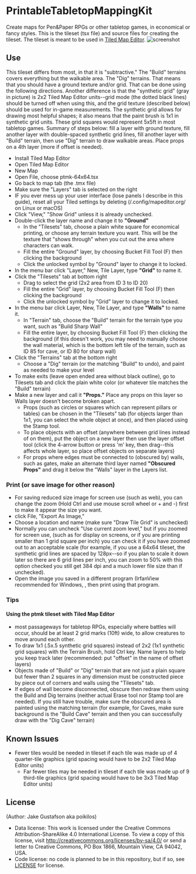 # PrintableTabletopMappingKit
Create maps for Pen&amp;Paper RPGs or other tabletop games, in economical or fancy styles. This is the tileset (tsx file) and source files for creating the tileset. The tileset is meant to be used in [Tiled Map Editor](https://www.mapeditor.org/).
![screenshot](https://github.com/poikilos/PrintableTabletopMappingKit/raw/master/screenshot.png)

## Use
This tileset differs from most, in that it is "subtractive." The "Build" terrains covers everything but the walkable area. The "Dig" terrains. That means that you should have a ground texture and/or grid. That can be done using the following directions. Another difference is that the "synthetic grid" (gray in picture) is 2x2 Tiled Map Editor units--grid mode (the dotted black lines) should be turned off when using this, and the grid texture (described below) should be used for in-game measurements. The synthetic grid allows for drawing most helpful shapes; it also means that the paint brush is 1x1 in synthetic grid units. These grid squares would represent 5x5ft in most tabletop games. Summary of steps below: fill a layer with ground texture, fill another layer with double-spaced synthetic grid lines, fill another layer with "Build" terrain, then use "Dig" terrain to draw walkable areas. Place props on a 4th layer (more if offset is needed). 
* Install Tiled Map Editor
* Open Tiled Map Editor
* New Map
* Open File, choose ptmk-64x64.tsx
* Go back to map tab (the .tmx file)
* Make sure the "Layers" tab is selected on the right
* IF you ever mess up your user interface (lose panels I describe in this guide), reset all your Tiled settings by deleting (/.config/mapeditor.org/ on Linux or macOS)
* Click "View," "Show Grid" unless it is already unchecked.
* Double-click the layer name and change it to **"Ground"**
  * In the "Tilesets" tab, choose a plain white square for economical printing, or choose any terrain texture you want. This will be the texture that "shows through" when you cut out the area where characters can walk.
  * Fill the entire "Ground" layer, by choosing Bucket Fill Tool (F) then clicking the background
  * Click the unlocked symbol by "Ground" layer to change it to locked.
* In the menu bar click "Layer," New, Tile Layer, type **"Grid"** to name it.
* Click the "Tilesets" tab at bottom right
  * Drag to select the grid (2x2 area from ID 3 to ID 20)
  * Fill the entire "Grid" layer, by choosing Bucket Fill Tool (F) then clicking the background
  * Click the unlocked symbol by "Grid" layer to change it to locked.
* In the menu bar click Layer, New, Tile Layer, and type **"Walls"** to name it.
  * In "Terrain" tab, choose the "Build" terrain for the terrain type you want, such as "Build Sharp Wall"
  * Fill the entire layer, by choosing Bucket Fill Tool (F) then clicking the background
  (if this doesn't work, you may need to manually choose the wall material, which is the bottom left tile of the terrain, such as ID 85 for cave, or ID 80 for sharp wall)
* Click the "Terrains" tab at the bottom right
  * Choose a "Dig" terrain (or the matching "Build" to undo), and paint as needed to make your level
* To make exits (leave open ended area without black outline), go to Tilesets tab and click the plain white color (or whatever tile matches the "Build" terrain)
* Make a new layer and call it **"Props."** Place any props on this layer so Walls layer doesn't become broken apart.
  * Props (such as circles or squares which can represent pillars or tables) can be chosen in the "Tilesets" tab (for objects larger than 1x1, you can select the whole object at once), and then placed using the Stamp tool.
  * To place objects with an offset (anywhere between grid lines instead of on them), put the object on a new layer then use the layer offset tool (click the 4-arrow button or press 'm' key, then drag--this affects whole layer, so place offset objects on separate layers)
  * For props where edges must be connected to (obscured by) walls, such as gates, make an alternate third layer named **"Obscured Props"** and drag it below the "Walls" layer in the Layers list.

### Print (or save image for other reason)
  * For saving reduced size image for screen use (such as web), you can change the zoom (Hold Ctrl and use mouse scroll wheel or + and -) first to make it appear the size you want.
  * click File, "Export As Image,"
  * Choose a location and name (make sure "Draw Tile Grid" is unchecked)
  * Normally you can uncheck "Use current zoom level," but if you zoomed for screen use, (such as for display on screens, or if you are printing smaller than 1 grid square per inch) you can check it if you have zoomed out to an acceptable scale (for example, if you use a 64x64 tileset, the synthetic grid lines are spaced by 128px--so if you plan to scale it down later so there are 6 grid lines per inch, you can zoom to 50% with this option checked you still get 384 dpi and a much lower file size than if unchecked).
  * Open the image you saved in a different program (IrfanView recommended for Windows, , then print using that program.

### Tips
#### Using the ptmk tileset with Tiled Map Editor
* most passageways for tabletop RPGs, especially where battles will occur, should be at least 2 grid marks (10ft) wide, to allow creatures to move around each other.
* To draw 1x1 (.5x.5 synthetic grid squares) instead of 2x2 (1x1 synthetic grid squares) with the Terrain Brush, hold Ctrl key. Name layers to help you keep track later (recommended: put "offset" in the name of offset layers)
* Objects made of "Build" or "Dig" terrain that are not just a plain square but fewer than 2 squares in any dimension must be constructed piece by piece out of corners and walls using the "Tilesets" tab.
* If edges of wall become disconnected, obscure then redraw them using the Build and Dig terrains (neither actual Erase tool nor Stamp tool are needed). If you still have trouble, make sure the obscured area is painted using the matching terrain (for example, for Caves, make sure background is the "Build Cave" terrain and then you can successfully draw with the "Dig Cave" terrain)

## Known Issues
* Fewer tiles would be needed in tileset if each tile was made up of 4 quarter-tile graphics (grid spacing would have to be 2x2 Tiled Map Editor units)
  * Far fewer tiles may be needed in tileset if each tile was made up of 9 third-tile graphics (grid spacing would have to be 3x3 Tiled Map Editor units)


## License
(Author: Jake Gustafson aka poikilos)
* Data license: This work is licensed under the Creative Commons Attribution-ShareAlike 4.0 International License. To view a copy of this license, visit http://creativecommons.org/licenses/by-sa/4.0/ or send a letter to Creative Commons, PO Box 1866, Mountain View, CA 94042, USA.
* Code license: no code is planned to be in this repository, but if so, see [LICENSE](https://github.com/poikilos/PrintableTabletopMappingKit/blob/master/LICENSE) for license.
